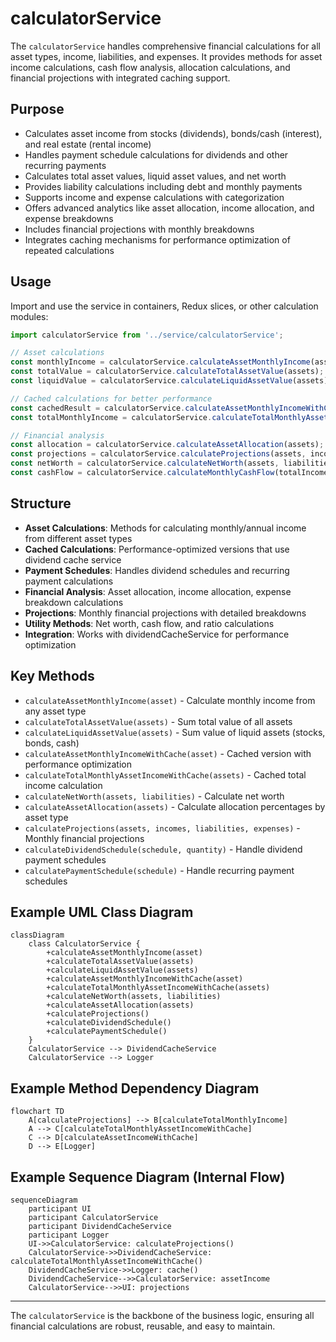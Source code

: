 # calculatorService

The `calculatorService` handles comprehensive financial calculations for all asset types, income, liabilities, and expenses. It provides methods for asset income calculations, cash flow analysis, allocation calculations, and financial projections with integrated caching support.

## Purpose
- Calculates asset income from stocks (dividends), bonds/cash (interest), and real estate (rental income)
- Handles payment schedule calculations for dividends and other recurring payments
- Calculates total asset values, liquid asset values, and net worth
- Provides liability calculations including debt and monthly payments
- Supports income and expense calculations with categorization
- Offers advanced analytics like asset allocation, income allocation, and expense breakdowns
- Includes financial projections with monthly breakdowns
- Integrates caching mechanisms for performance optimization of repeated calculations

## Usage
Import and use the service in containers, Redux slices, or other calculation modules:

```typescript
import calculatorService from '../service/calculatorService';

// Asset calculations
const monthlyIncome = calculatorService.calculateAssetMonthlyIncome(asset);
const totalValue = calculatorService.calculateTotalAssetValue(assets);
const liquidValue = calculatorService.calculateLiquidAssetValue(assets);

// Cached calculations for better performance
const cachedResult = calculatorService.calculateAssetMonthlyIncomeWithCache(asset);
const totalMonthlyIncome = calculatorService.calculateTotalMonthlyAssetIncomeWithCache(assets);

// Financial analysis
const allocation = calculatorService.calculateAssetAllocation(assets);
const projections = calculatorService.calculateProjections(assets, incomes, liabilities, expenses);
const netWorth = calculatorService.calculateNetWorth(assets, liabilities);
const cashFlow = calculatorService.calculateMonthlyCashFlow(totalIncome, totalExpenses);
```

## Structure
- **Asset Calculations**: Methods for calculating monthly/annual income from different asset types
- **Cached Calculations**: Performance-optimized versions that use dividend cache service
- **Payment Schedules**: Handles dividend schedules and recurring payment calculations
- **Financial Analysis**: Asset allocation, income allocation, expense breakdown calculations
- **Projections**: Monthly financial projections with detailed breakdowns
- **Utility Methods**: Net worth, cash flow, and ratio calculations
- **Integration**: Works with dividendCacheService for performance optimization

## Key Methods
- `calculateAssetMonthlyIncome(asset)` - Calculate monthly income from any asset type
- `calculateTotalAssetValue(assets)` - Sum total value of all assets
- `calculateLiquidAssetValue(assets)` - Sum value of liquid assets (stocks, bonds, cash)
- `calculateAssetMonthlyIncomeWithCache(asset)` - Cached version with performance optimization
- `calculateTotalMonthlyAssetIncomeWithCache(assets)` - Cached total income calculation
- `calculateNetWorth(assets, liabilities)` - Calculate net worth
- `calculateAssetAllocation(assets)` - Calculate allocation percentages by asset type
- `calculateProjections(assets, incomes, liabilities, expenses)` - Monthly financial projections
- `calculateDividendSchedule(schedule, quantity)` - Handle dividend payment schedules
- `calculatePaymentSchedule(schedule)` - Handle recurring payment schedules

## Example UML Class Diagram
```mermaid
classDiagram
    class CalculatorService {
        +calculateAssetMonthlyIncome(asset)
        +calculateTotalAssetValue(assets)
        +calculateLiquidAssetValue(assets)
        +calculateAssetMonthlyIncomeWithCache(asset)
        +calculateTotalMonthlyAssetIncomeWithCache(assets)
        +calculateNetWorth(assets, liabilities)
        +calculateAssetAllocation(assets)
        +calculateProjections()
        +calculateDividendSchedule()
        +calculatePaymentSchedule()
    }
    CalculatorService --> DividendCacheService
    CalculatorService --> Logger
```

## Example Method Dependency Diagram
```mermaid
flowchart TD
    A[calculateProjections] --> B[calculateTotalMonthlyIncome]
    A --> C[calculateTotalMonthlyAssetIncomeWithCache]
    C --> D[calculateAssetIncomeWithCache]
    D --> E[Logger]
```

## Example Sequence Diagram (Internal Flow)
```mermaid
sequenceDiagram
    participant UI
    participant CalculatorService
    participant DividendCacheService
    participant Logger
    UI->>CalculatorService: calculateProjections()
    CalculatorService->>DividendCacheService: calculateTotalMonthlyAssetIncomeWithCache()
    DividendCacheService->>Logger: cache()
    DividendCacheService-->>CalculatorService: assetIncome
    CalculatorService-->>UI: projections
```

---

The `calculatorService` is the backbone of the business logic, ensuring all financial calculations are robust, reusable, and easy to maintain.
